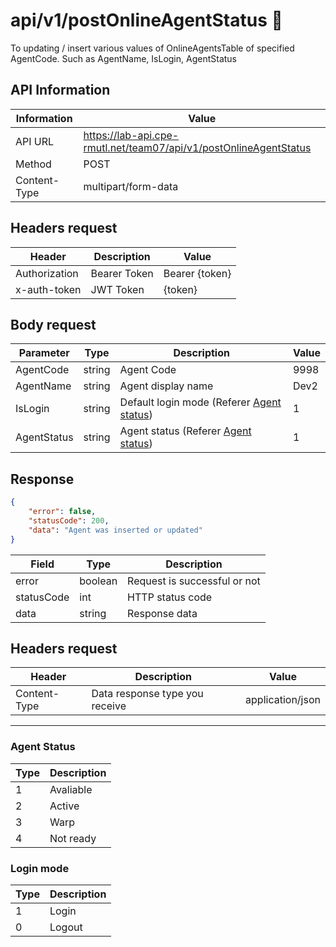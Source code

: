 # api/v1/postOnlineAgentStatus 📡
To updating / insert various values of OnlineAgentsTable of specified AgentCode. Such as AgentName, IsLogin, AgentStatus



## API Information
| Information  | Value                                                             |
|--------------|-------------------------------------------------------------------|
| API URL      | https://lab-api.cpe-rmutl.net/team07/api/v1/postOnlineAgentStatus |
| Method       | POST                                                              |
| Content-Type | multipart/form-data                                               |

## Headers request
| Header        | Description  | Value          |
|---------------|--------------|----------------|
| Authorization | Bearer Token | Bearer {token} |
| x-auth-token  | JWT Token    | {token}        |

## Body request
| Parameter   | Type   | Description                                              | Value |
|-------------|--------|----------------------------------------------------------|-------|
| AgentCode   | string | Agent Code                                               | 9998  |
| AgentName   | string | Agent display name                                       | Dev2  |
| IsLogin     | string | Default login mode (Referer [Agent status](#login-mode)) | 1     |
| AgentStatus | string | Agent status (Referer [Agent status](#agent-status))     | 1     |

## Response
```json
{
    "error": false,
    "statusCode": 200,
    "data": "Agent was inserted or updated"
}
```

| Field      | Type    | Description                  |
|------------|---------|------------------------------|
| error      | boolean | Request is successful or not |
| statusCode | int     | HTTP status code             |
| data       | string  | Response data                |


## Headers request
| Header       | Description                    | Value            |
|--------------|--------------------------------|------------------|
| Content-Type | Data response type you receive | application/json |

---
### Agent Status
| Type | Description |
|------|-------------|
| 1    | Avaliable   |
| 2    | Active      |
| 3    | Warp        |
| 4    | Not ready   |

### Login mode
| Type | Description |
|------|-------------|
| 1    | Login       |
| 0    | Logout      |
